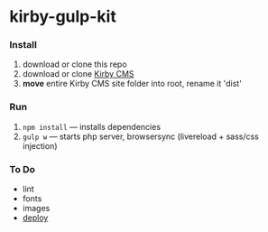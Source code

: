 # kirby-gulp-kit

### Install
1. download or clone this repo
2. download or clone [Kirby CMS](https://getkirby.com/)
3. **move** entire Kirby CMS site folder into root, rename it 'dist'

### Run
1. `npm install` — installs dependencies
2. `gulp w` — starts php server, browsersync (livereload + sass/css injection)

### To Do
* lint
* fonts
* images
* [deploy](https://gist.github.com/plasticbrain/b98b5c3b97e7226353ce)

